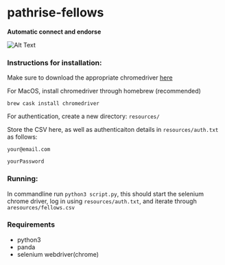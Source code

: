 # pathrise-fellows
**Automatic connect and endorse**

![Alt Text](https://github.com/jzisheng/pathrise-fellows/blob/testing/demo.gif)

### Instructions for installation: 

Make sure to download the appropriate chromedriver [here](https://chromedriver.chromium.org/downloads)

For MacOS, install chromedriver through homebrew (recommended) 

`brew cask install chromedriver`

For authentication, create a new directory:
`resources/`

Store the CSV here, as well as authenticaiton details in `resources/auth.txt` as follows:

```
your@email.com

yourPassword
```

### Running:

In commandline run `python3 script.py`, this should start the selenium chrome driver, log in using `resources/auth.txt`, and iterate through `aresources/fellows.csv`


### Requirements
 * python3
 * panda
 * selenium webdriver(chrome)
